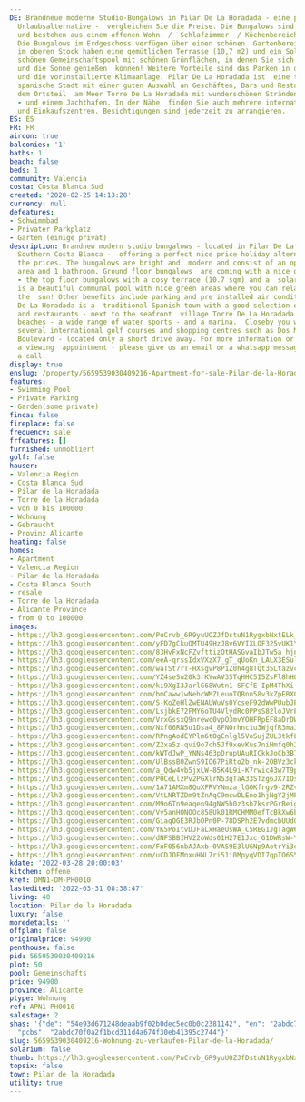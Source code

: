 ```yaml
---
DE: Brandneue moderne Studio-Bungalows in Pilar De La Horadada - eine perfekte preiswerte
  Urlaubsalternative -  vergleichen Sie die Preise. Die Bungalows sind hell und modern
  und bestehen aus einem offenen Wohn- /  Schlafzimmer- / Küchenbereich und 1 Badezimmer.
  Die Bungalows im Erdgeschoss verfügen über einen schönen  Gartenbereich - die Bungalows
  im oberen Stock haben eine gemütlichen Terrasse (10,7 m2) und ein Solarium. Es gibt  einen
  schönen Gemeinschaftspool mit schönen Grünflächen, in denen Sie sich entspannen
  und die Sonne genießen  können! Weitere Vorteile sind das Parken in der Residenz
  und die vorinstallierte Klimaanlage. Pilar De La Horadada ist  eine traditionelle
  spanische Stadt mit einer guten Auswahl an Geschäften, Bars und Restaurants - neben
  dem Ortsteil  am Meer Torre De La Horadada mit wunderschönen Stränden - Wassersportarten
  - und einem Jachthafen. In der Nähe  finden Sie auch mehrere internationale Golfplätze
  und Einkaufszentren. Besichtigungen sind jederzeit zu arrangieren.
ES: ES
FR: FR
aircon: true
balconies: '1'
baths: 1
beach: false
beds: 1
community: Valencia
costa: Costa Blanca Sud
created: '2020-02-25 14:13:28'
currency: null
defeatures:
- Schwimmbad
- Privater Parkplatz
- Garten (einige privat)
description: Brandnew modern studio bungalows - located in Pilar De La Horadada -
  Southern Costa Blanca -  offering a perfect nice price holiday alternative - compare
  the prices. The bungalows are bright and  modern and consist of an open living/bedroom/kitchen
  area and 1 bathroom. Ground floor bungalows  are coming with a nice garden area
  - the top floor bungalows with a cosy terrace (10.7 sqm) and a  solarium. There
  is a beautiful communal pool with nice green areas where you can relax and enjoy
  the  sun! Other benefits include parking and pre installed air conditioning. Pilar
  De La Horadada is a  traditional Spanish town with a good selection of shops, bars
  and restaurants - next to the seafront  village Torre De La Horadada with beautiful
  beaches - a wide range of water sports - and a marina.  Closeby you will find also
  several international golf courses and shopping centres such as Dos Mares  and Zenia
  Boulevard - located only a short drive away. For more information or to arrange
  a viewing  appointment - please give us an email or a whatsapp message - or just
  a call.
display: true
enslug: /property/5659539030409216-Apartment-for-sale-Pilar-de-la-Horadada/
features:
- Swimming Pool
- Private Parking
- Garden(some private)
finca: false
fireplace: false
frequency: sale
frfeatures: []
furnished: unmöbliert
golf: false
hauser:
- Valencia Region
- Costa Blanca Sud
- Pilar de la Horadada
- Torre de la Horadada
- von 0 bis 100000
- Wohnung
- Gebraucht
- Provinz Alicante
heating: false
homes:
- Apartment
- Valencia Region
- Pilar de la Horadada
- Costa Blanca South
- resale
- Torre de la Horadada
- Alicante Province
- from 0 to 100000
images:
- https://lh3.googleusercontent.com/PuCrvb_6R9yuUOZJfDstuN1RygxbNxtELk_msnNlsuAW1r-dA9lbSwzmz0thATdgzZqexyP8lanbBzXB3_Hi=w640-rj-e30-l100
- https://lh3.googleusercontent.com/yFD7gCkuOMTU49HzJ8v6VYIXLOF325vUK1Ypfn2u4C68aOdeFFE0OTChSzWdI57j0WZVd_C1RwAbsDKTJ2g=w640-rj-e30-l100
- https://lh3.googleusercontent.com/83HvFxNcFZvfttizOtHASGvaIbJTw5a_hjnmwHs78r7afUASBNkFMdksOVow1PfrymzSsVNbUITSUlExKGu-dg=w640-rj-e30-l100
- https://lh3.googleusercontent.com/eeA-qrssIdxVXzX7_gT_qUoKn_LALX3ESulR_xGupsvI9gNvYlbs56-McAmcdNxn9K9oIR3JeMIMdu1wzHjq=w640-rj-e30-l100
- https://lh3.googleusercontent.com/waTSt7rT-HXsgvP8P1Z0h4g8TQt35LtazvcZ6yjXO8O8zDX_BMUCXMvgKSvurmekVOhCMSGEWanorMZ-U9e4=w640-rj-e30-l100
- https://lh3.googleusercontent.com/YZ4seSu20k3rKYwAV35TqHHC5I5ZsFl8hHO_-ZN4L5aRkXViwgAcJLnuCRpOhjR_hCKPuskDRqkdwchYEnbE5g=w640-rj-e30-l100
- https://lh3.googleusercontent.com/ki9XgI3JarlG68Wutn1-SFCfE-IpM4ThXi-DiFXArIq487jkc3QTx2HnbdN9vVuNy7HXqHGFwiy0yefZ3Ns=w640-rj-e30-l100
- https://lh3.googleusercontent.com/bmCaww1wNehcWMZLeuoTQBnn58v3kZpEBX02CrxgYv0vOuapcsYn-j_VFZxEWLK16jSLLauXUEdn3-culeA=w640-rj-e30-l100
- https://lh3.googleusercontent.com/S-KoZeHlZwENAUWuVs0YcseF92dWwPUubJPXFQOfaQMULaLVlLEjDZG41z2u4mr8-kPg570pmdBgsFduSOY1=w640-rj-e30-l100
- https://lh3.googleusercontent.com/LsjbkE72FMY6oTU4VlydRc0PPsS82loJVrEitQWFQfiZWCTRX2SQJi1Z_Mr08hvxgJ_mKaSU2_mz41Su_8KD=w640-rj-e30-l100
- https://lh3.googleusercontent.com/VrxGssxQ9nrewc0vpO3mvYOHFRpEF8aDrDW2pdzl69hPApwAzus1fI1cjFkpZO1rrYUsy_r2AOGnqzicdg6E=w640-rj-e30-l100
- https://lh3.googleusercontent.com/Nxf06RN5u1Dsa4_8FNOrhnc1u3WjqfR3maJZ3meyX4YifnthJvVHTVXtcuyIKosUxoOGfBysl6xjCmJD4JErBQ=w640-rj-e30-l100
- https://lh3.googleusercontent.com/RPngAodEYPlm6tOgCnlgl5VoSujZUL3tkfLBJ7fnKPbKN5N8k8Ef8YDQcgG3pLLAkfFxDHdBMdJpmj2HIPu_vA=w640-rj-e30-l100
- https://lh3.googleusercontent.com/Z2xa5z-qvi9o7ch5Jf9xevKus7niHmfq0h2b1vRu6GTQ6evaTXub1h2_XdbuXWoRID2W49kTidwT_nX0vToITg=w640-rj-e30-l100
- https://lh3.googleusercontent.com/kWTdJwP_YNNs463pDrupUAuRICkkJoCb3B7cfvxGXVV_G1K-I1tLokZptO9RDePHy0ossAss8--0Yg8v4yMA=w640-rj-e30-l100
- https://lh3.googleusercontent.com/UlBssB0ZwnS9IO67PiRto2b_nk-2OBVz3cklOxzTDYq8ClQieOIzixNQXZRQLlQHYMp7CHV_ZXZ5kpt2mxg=w640-rj-e30-l100
- https://lh3.googleusercontent.com/a_Qdw4vb5jxLW-85K4L9i-K7rwic43w7T9pT08pbJ4ulX2Xrf_nnHCChn1O57ps7hOfFXhWJ3JUvZ3wf_9q-=w640-rj-e30-l100
- https://lh3.googleusercontent.com/P0CeLlzPv2PGXlrN53qTaA33STzg6JX7IOsr_OXf_1jrOUzidfmenTeloftQyaehYj-e79WNBGJcjyo65lY9EA=w640-rj-e30-l100
- https://lh3.googleusercontent.com/1A71AMXm8QuXFRVYNmza_lGOKfrgv9-2RZvYyegLf64n4_0nFZ9HSspYjUD1PCEyJ8JEGv9Uy-JS-IdqUSiz=w640-rj-e30-l100
- https://lh3.googleusercontent.com/VtLNRTZDm9tZnAqC9mcwDLEno1hjNgY2jMPRqkETzZHIatoNN76GH2o4hfbHkGPXB7QFt7Npdegb4GD9Rj8z=w640-rj-e30-l100
- https://lh3.googleusercontent.com/M9o6Tn9eaqen94gNW5h0z3sh7ksrPGrBeigiyxOdt_ekCG-XegxKUqVuJtgSALLqsVME_DAxDAiL5F0MeU3U=w640-rj-e30-l100
- https://lh3.googleusercontent.com/Vy5anHONOOc858Uk01RMCHMM0efTcBkXw6b4YpUJs198w9sS5rVpPjy1OGL0uNvPd6AMg8BVgW8NXW1v_qhr=w640-rj-e30-l100
- https://lh3.googleusercontent.com/GiaqOGE3RJbOPn0P-78DSPh2E7vdmcbUUdOBpm-09KzQvvOx7dxTz6qau4eoAk-EzxRqNU6ygS5oWUlNOfn_=w640-rj-e30-l100
- https://lh3.googleusercontent.com/YK5PoItvDJFaLxHaeUsWA_C5REG1JgTagW6deFju1TkCWPrJGizSr9e3pdW3SePDZa9fuY7bPWOHBoe7JvwS=w640-rj-e30-l100
- https://lh3.googleusercontent.com/dNFSBBIHV22oWds01H27E1Jxc_G1DWRsW-YBAv0u9s71VErBiWrt4aI8bNqoNpkXrQqRVv_hJva8Ur7yJMM=w640-rj-e30-l100
- https://lh3.googleusercontent.com/FnF056nbAJAxb-0VAS9E3lUGNp9AotrYi3dJtRU1UUJnliQlQhCAPADD5P72wrhnnV5M7yw1B2hYI5I-DGUpUg=w640-rj-e30-l100
- https://lh3.googleusercontent.com/uCDJOFMnxuHNL7ri51i0MpyqVDI7qpTO6S5ofDYZNQWAO4kmNPCVUzb4LTGufpWMwmUXmwftLpticTqC_evofw=w640-rj-e30-l100
kdate: '2022-03-28 20:00:03'
kitchen: offene
kref: DMN1-DM-PH0010
lastedited: '2022-03-31 08:38:47'
living: 40
location: Pilar de la Horadada
luxury: false
moredetails: ''
offplan: false
originalprice: 94900
penthouse: false
pid: 5659539030409216
plot: 50
pool: Gemeinschafts
price: 94900
province: Alicante
ptype: Wohnung
ref: APN1-PH0010
salestage: 2
shas: '{"de": "54e93d671248deaab9f02b0dec5ec0b0c2381142", "en": "2abdc70f0a2f1bcd311d4a674f30eb41395c2744",
  "pcbs": "2abdc70f0a2f1bcd311d4a674f30eb41395c2744"}'
slug: 5659539030409216-Wohnung-zu-verkaufen-Pilar-de-la-Horadada/
solarium: false
thumb: https://lh3.googleusercontent.com/PuCrvb_6R9yuUOZJfDstuN1RygxbNxtELk_msnNlsuAW1r-dA9lbSwzmz0thATdgzZqexyP8lanbBzXB3_Hi=w400-h240-n-rj-e30-l100
topsix: false
town: Pilar de la Horadada
utility: true
---
```

